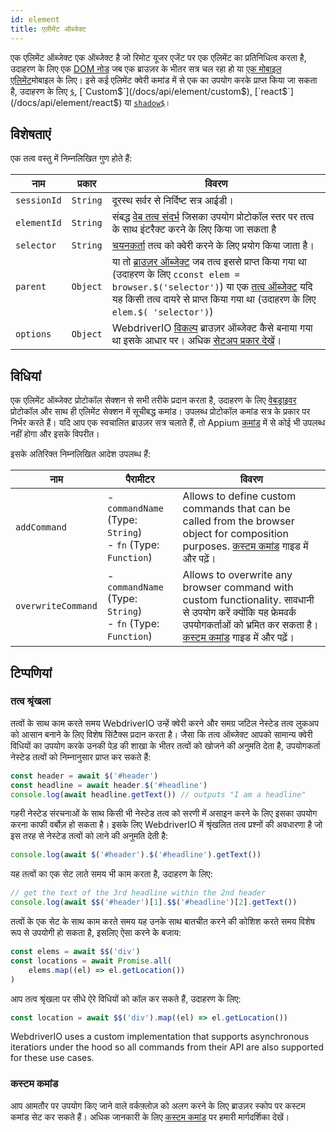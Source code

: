 ```yaml
---
id: element
title: एलीमेंट ऑब्जेक्ट
---
```


एक एलिमेंट ऑब्जेक्ट एक ऑब्जेक्ट है जो रिमोट यूजर एजेंट पर एक एलिमेंट का प्रतिनिधित्व करता है, उदाहरण के लिए एक [DOM नोड](https://developer.mozilla.org/en-US/docs/Web/API/Element) जब एक ब्राउज़र के भीतर सत्र चल रहा हो या [ एक मोबाइल एलिमेंट](https://developer.apple.com/documentation/swift/sequence/element)मोबाइल के लिए। इसे कई एलिमेंट क्वेरी कमांड में से एक का उपयोग करके प्राप्त किया जा सकता है, उदाहरण के लिए [`$`](/docs/api/element/$), [`Custom$`](/docs/api/element/custom$), [`react$`](/docs/api/element/react$) या [`shadow$`](/docs/api/element/shadow$)।

## विशेषताएं

एक तत्व वस्तु में निम्नलिखित गुण होते हैं:

| नाम         | प्रकार   | विवरण                                                                                                                                                                                                                                                            |
| ----------- | -------- | ---------------------------------------------------------------------------------------------------------------------------------------------------------------------------------------------------------------------------------------------------------------- |
| `sessionId` | `String` | दूरस्थ सर्वर से निर्दिष्ट सत्र आईडी।                                                                                                                                                                                                                             |
| `elementId` | `String` | संबद्ध [वेब तत्व संदर्भ](https://w3c.github.io/webdriver/#elements) जिसका उपयोग प्रोटोकॉल स्तर पर तत्व के साथ इंटरैक्ट करने के लिए किया जा सकता है                                                                                                               |
| `selector`  | `String` | [चयनकर्ता](/docs/selectors) तत्व को क्वेरी करने के लिए प्रयोग किया जाता है।                                                                                                                                                                                      |
| `parent`    | `Object` | या तो [ब्राउज़र ऑब्जेक्ट](/docs/api/browser) जब तत्व इससे प्राप्त किया गया था (उदाहरण के लिए `cconst elem = browser.$('selector')`) या एक [तत्व ऑब्जेक्ट](/docs/api/element) यदि यह किसी तत्व दायरे से प्राप्त किया गया था (उदाहरण के लिए `elem.$( 'selector')`) |
| `options`   | `Object` | WebdriverIO [विकल्प](../configuration) ब्राउज़र ऑब्जेक्ट कैसे बनाया गया था इसके आधार पर। अधिक [सेटअप प्रकार देखें](../setuptypes)।                                                                                                                         |

## विधियां

एक एलिमेंट ऑब्जेक्ट प्रोटोकॉल सेक्शन से सभी तरीके प्रदान करता है, उदाहरण के लिए [वेबड्राइवर](/docs/api/webdriver) प्रोटोकॉल और साथ ही एलिमेंट सेक्शन में सूचीबद्ध कमांड। उपलब्ध प्रोटोकॉल कमांड सत्र के प्रकार पर निर्भर करते हैं। यदि आप एक स्वचालित ब्राउज़र सत्र चलाते हैं, तो Appium [कमांड](/docs/api/appium) में से कोई भी उपलब्ध नहीं होगा और इसके विपरीत।

इसके अतिरिक्त निम्नलिखित आदेश उपलब्ध हैं:

| नाम                | पैरामीटर                                                              | विवरण                                                                                                                                                                                                                               |
| ------------------ | --------------------------------------------------------------------- | ----------------------------------------------------------------------------------------------------------------------------------------------------------------------------------------------------------------------------------- |
| `addCommand`       | - `commandName` (Type: `String`)<br />- `fn` (Type: `Function`) | Allows to define custom commands that can be called from the browser object for composition purposes. [कस्टम कमांड](/docs/customcommands) गाइड में और पढ़ें।                                                                        |
| `overwriteCommand` | - `commandName` (Type: `String`)<br />- `fn` (Type: `Function`) | Allows to overwrite any browser command with custom functionality. सावधानी से उपयोग करें क्योंकि यह फ्रेमवर्क उपयोगकर्ताओं को भ्रमित कर सकता है। [कस्टम कमांड](/docs/customcommands#overwriting-native-commands) गाइड में और पढ़ें। |

## टिप्पणियां

### तत्व श्रृंखला

तत्वों के साथ काम करते समय WebdriverIO उन्हें क्वेरी करने और समग्र जटिल नेस्टेड तत्व लुकअप को आसान बनाने के लिए विशेष सिंटैक्स प्रदान करता है। जैसा कि तत्व ऑब्जेक्ट आपको सामान्य क्वेरी विधियों का उपयोग करके उनकी पेड़ की शाखा के भीतर तत्वों को खोजने की अनुमति देता है, उपयोगकर्ता नेस्टेड तत्वों को निम्नानुसार प्राप्त कर सकते हैं:

```js
const header = await $('#header')
const headline = await header.$('#headline')
console.log(await headline.getText()) // outputs "I am a headline"
```

गहरी नेस्टेड संरचनाओं के साथ किसी भी नेस्टेड तत्व को सरणी में असाइन करने के लिए इसका उपयोग करना काफी वर्बोज़ हो सकता है। इसके लिए WebdriverIO में श्रृंखलित तत्व प्रश्नों की अवधारणा है जो इस तरह से नेस्टेड तत्वों को लाने की अनुमति देती है:

```js
console.log(await $('#header').$('#headline').getText())
```

यह तत्वों का एक सेट लाते समय भी काम करता है, उदाहरण के लिए:

```js
// get the text of the 3rd headline within the 2nd header
console.log(await $$('#header')[1].$$('#headline')[2].getText())
```

तत्वों के एक सेट के साथ काम करते समय यह उनके साथ बातचीत करने की कोशिश करते समय विशेष रूप से उपयोगी हो सकता है, इसलिए ऐसा करने के बजाय:

```js
const elems = await $$('div')
const locations = await Promise.all(
    elems.map((el) => el.getLocation())
)
```

आप तत्व श्रृंखला पर सीधे ऐरे विधियों को कॉल कर सकते हैं, उदाहरण के लिए:

```js
const location = await $$('div').map((el) => el.getLocation())
```

WebdriverIO uses a custom implementation that supports asynchronous iteratiors under the hood so all commands from their API are also supported for these use cases.

### कस्टम कमांड

आप आमतौर पर उपयोग किए जाने वाले वर्कफ़्लोज़ को अलग करने के लिए ब्राउज़र स्कोप पर कस्टम कमांड सेट कर सकते हैं। अधिक जानकारी के लिए [कस्टम कमांड](/docs/customcommands#adding-custom-commands) पर हमारी मार्गदर्शिका देखें।
